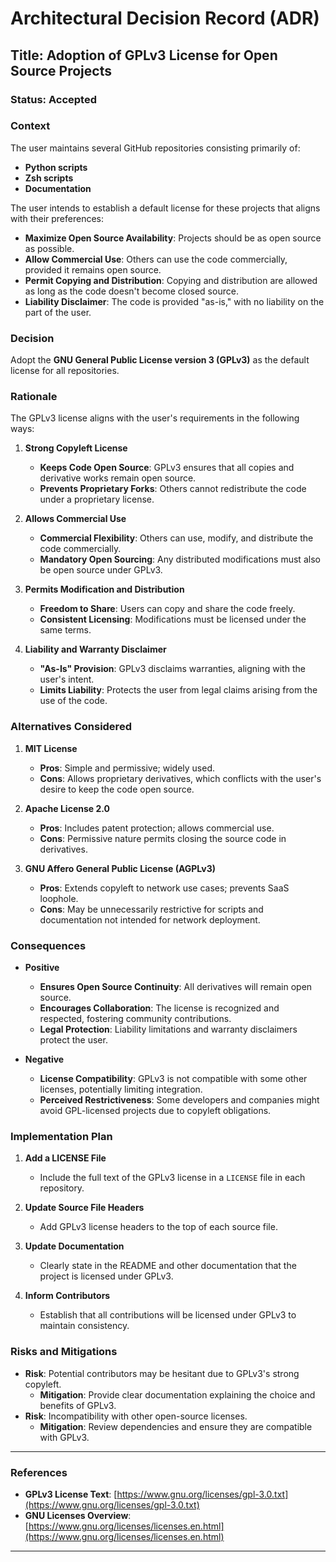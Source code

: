 # Architectural Decision Record (ADR)

## Title: Adoption of GPLv3 License for Open Source Projects

### Status: Accepted

### **Context**

The user maintains several GitHub repositories consisting primarily of:

- **Python scripts**
- **Zsh scripts**
- **Documentation**

The user intends to establish a default license for these projects that aligns with their preferences:

- **Maximize Open Source Availability**: Projects should be as open source as possible.
- **Allow Commercial Use**: Others can use the code commercially, provided it remains open source.
- **Permit Copying and Distribution**: Copying and distribution are allowed as long as the code doesn't become closed source.
- **Liability Disclaimer**: The code is provided "as-is," with no liability on the part of the user.

### **Decision**

Adopt the **GNU General Public License version 3 (GPLv3)** as the default license for all repositories.

### **Rationale**

The GPLv3 license aligns with the user's requirements in the following ways:

1. **Strong Copyleft License**

   - **Keeps Code Open Source**: GPLv3 ensures that all copies and derivative works remain open source.
   - **Prevents Proprietary Forks**: Others cannot redistribute the code under a proprietary license.

2. **Allows Commercial Use**

   - **Commercial Flexibility**: Others can use, modify, and distribute the code commercially.
   - **Mandatory Open Sourcing**: Any distributed modifications must also be open source under GPLv3.

3. **Permits Modification and Distribution**

   - **Freedom to Share**: Users can copy and share the code freely.
   - **Consistent Licensing**: Modifications must be licensed under the same terms.

4. **Liability and Warranty Disclaimer**

   - **"As-Is" Provision**: GPLv3 disclaims warranties, aligning with the user's intent.
   - **Limits Liability**: Protects the user from legal claims arising from the use of the code.

### **Alternatives Considered**

1. **MIT License**

   - **Pros**: Simple and permissive; widely used.
   - **Cons**: Allows proprietary derivatives, which conflicts with the user's desire to keep the code open source.

2. **Apache License 2.0**

   - **Pros**: Includes patent protection; allows commercial use.
   - **Cons**: Permissive nature permits closing the source code in derivatives.

3. **GNU Affero General Public License (AGPLv3)**

   - **Pros**: Extends copyleft to network use cases; prevents SaaS loophole.
   - **Cons**: May be unnecessarily restrictive for scripts and documentation not intended for network deployment.

### **Consequences**

- **Positive**

  - **Ensures Open Source Continuity**: All derivatives will remain open source.
  - **Encourages Collaboration**: The license is recognized and respected, fostering community contributions.
  - **Legal Protection**: Liability limitations and warranty disclaimers protect the user.

- **Negative**

  - **License Compatibility**: GPLv3 is not compatible with some other licenses, potentially limiting integration.
  - **Perceived Restrictiveness**: Some developers and companies might avoid GPL-licensed projects due to copyleft obligations.

### **Implementation Plan**

1. **Add a LICENSE File**

   - Include the full text of the GPLv3 license in a `LICENSE` file in each repository.

2. **Update Source File Headers**

   - Add GPLv3 license headers to the top of each source file.

3. **Update Documentation**

   - Clearly state in the README and other documentation that the project is licensed under GPLv3.

4. **Inform Contributors**

   - Establish that all contributions will be licensed under GPLv3 to maintain consistency.

### **Risks and Mitigations**

- **Risk**: Potential contributors may be hesitant due to GPLv3's strong copyleft.
  - **Mitigation**: Provide clear documentation explaining the choice and benefits of GPLv3.
- **Risk**: Incompatibility with other open-source licenses.
  - **Mitigation**: Review dependencies and ensure they are compatible with GPLv3.

---

### **References**

- **GPLv3 License Text**: [https://www.gnu.org/licenses/gpl-3.0.txt](https://www.gnu.org/licenses/gpl-3.0.txt)
- **GNU Licenses Overview**: [https://www.gnu.org/licenses/licenses.en.html](https://www.gnu.org/licenses/licenses.en.html)

---

